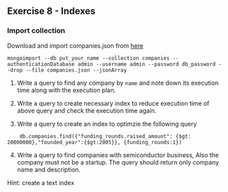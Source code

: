 ## Exercise 8 - Indexes

### Import collection

Download and import companies.json from [here](https://github.com/asjadsaboor/mongodb-json-files/blob/master/datasets/companies.json)

```
mongoimport --db put_your_name --collection companies --authenticationDatabase admin --username admin --password db_password --drop --file companies.json --jsonArray
```

1. Write a query to find any company by `name` and note down its execution time along with the execution plan.

2. Write a query to create necessary index to reduce execution time of above query and check the execution time again.

3. Write a query to create an index to optimzie the following query

```
    db.companies.find({"funding_rounds.raised_amount": {$gt: 20000000},"founded_year":{$gt:2005}}, {funding_rounds:1})
```

4. Write a query to find companies with semiconductor business, Also the company must not be a startup. The query should return only company name and description.

Hint: create a text index
